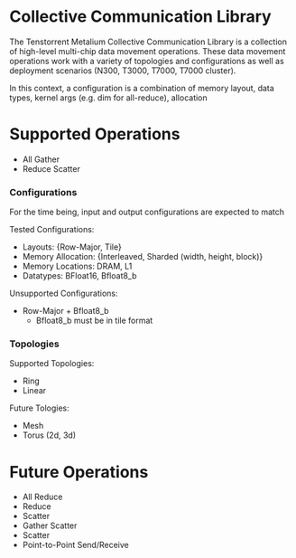 # Collective Communication Library

The Tenstorrent Metalium Collective Communication Library is a collection of high-level multi-chip
data movement operations. These data movement operations work with a variety of topologies and
configurations as well as deployment scenarios (N300, T3000, T7000, T7000 cluster).

In this context, a configuration is a combination of memory layout, data types, kernel args (e.g. dim for
all-reduce), allocation

# Supported Operations


* All Gather
* Reduce Scatter

### Configurations
For the time being, input and output configurations are expected to match

Tested Configurations:
* Layouts: {Row-Major, Tile}
* Memory Allocation: {Interleaved, Sharded (width, height, block)}
* Memory Locations: DRAM, L1
* Datatypes: BFloat16, Bfloat8_b

Unsupported Configurations:
* Row-Major + Bfloat8_b
  * Bfloat8_b must be in tile format

### Topologies
Supported Topologies:
* Ring
* Linear

Future Tologies:
* Mesh
* Torus (2d, 3d)

# Future Operations
* All Reduce
* Reduce
* Scatter
* Gather Scatter
* Scatter
* Point-to-Point Send/Receive
